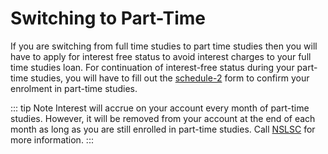 # Switching to Part-Time

If you are switching from full time studies to part time studies then you will have to apply for interest free status to avoid interest charges to your full time studies loan. For continuation of interest-free status during your part-time studies, you will have to fill out the [schedule-2](https://www.canada.ca/en/services/benefits/education/student-aid/grants-loans/information/forms.html) form to confirm your enrolment in part-time studies.

::: tip Note
Interest will accrue on your account every month of part-time studies. However, it will be removed from your account at the end of each month as long as you are still enrolled in part-time studies. Call [NSLSC](https://protege-secure-2.csnpe-nslsc.canada.ca/eng/ContactUs.aspx) for more information.
:::